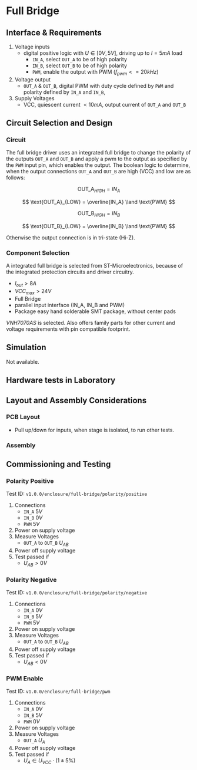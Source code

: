# Full Bridge

## Interface & Requirements

1. Voltage inputs
    - digital positive logic with $U \in [0V, 5V]$, driving up to $I = 5 mA$
    load
      - `IN_A`, select `OUT_A` to be of high polarity
      - `IN_B`, select `OUT_B` to be of high polarity
      - `PWM`, enable the output with PWM ($f_{pwm} <= 20 kHz$)
2. Voltage output
    - `OUT_A` & `OUT_B`, digital PWM with duty cycle defined by `PWM` and
    polarity defined by `IN_A` and `IN_B`,
3. Supply Voltages
    - VCC, quiescent current $< 10mA$, output current of `OUT_A` and `OUT_B`

## Circuit Selection and Design

### Circuit

The full bridge driver uses an integrated full bridge to change the polarity of
the outputs `OUT_A` and `OUT_B` and apply a pwm to the output as specified by
the `PWM` input pin, which enables the output.
The boolean logic to determine, when the output connections `OUT_A` and `OUT_B`
are high (VCC) and low are as follows:

$$ \text{OUT_A}_{HIGH} = IN_A $$

$$ \text{OUT_A}_{LOW} = \overline{IN_A} \land \text{PWM} $$

$$ \text{OUT_B}_{HIGH} = IN_B $$

$$ \text{OUT_B}_{LOW} = \overline{IN_B} \land \text{PWM} $$

Otherwise the output connection is in tri-state (Hi-Z).

### Component Selection

A integrated full bridge is selected from ST-Microelectronics, because of the
integrated protection circuits and driver circuitry.

- $I_{out} > 8A$
- $VCC_{max} > 24V$
- Full Bridge
- parallel input interface (IN_A, IN_B and PWM)
- Package easy hand solderable SMT package, without center pads

_VNH7070AS_ is selected. Also offers family parts for other current and voltage
requirements with pin compatible footprint.

## Simulation

Not available.

## Hardware tests in Laboratory

## Layout and Assembly Considerations

### PCB Layout

- Pull up/down for inputs, when stage is isolated, to run other tests.

### Assembly

## Commissioning and Testing

### Polarity Positive

Test ID: `v1.0.0/enclosure/full-bridge/polarity/positive`

1. Connections
    - `IN_A` $5V$
    - `IN_B` $0V$
    - `PWM` $5V$
2. Power on supply voltage
3. Measure Voltages
    - `OUT_A` to `OUT_B` $U_{AB}$
4. Power off supply voltage
5. Test passed if
    - $U_{AB} > 0V$

### Polarity Negative

Test ID: `v1.0.0/enclosure/full-bridge/polarity/negative`

1. Connections
    - `IN_A` $0V$
    - `IN_B` $5V$
    - `PWM` $5V$
2. Power on supply voltage
3. Measure Voltages
    - `OUT_A` to `OUT_B` $U_{AB}$
4. Power off supply voltage
5. Test passed if
    - $U_{AB} < 0V$

### PWM Enable

Test ID: `v1.0.0/enclosure/full-bridge/pwm`

1. Connections
    - `IN_A` $0V$
    - `IN_B` $5V$
    - `PWM` $0V$
2. Power on supply voltage
3. Measure Voltages
    - `OUT_A` $U_{A}$
4. Power off supply voltage
5. Test passed if
    - $U_{A} \in U_{VCC} \cdot (1 \pm 5\%)$
